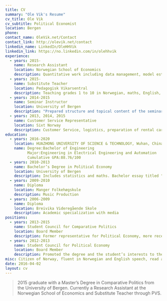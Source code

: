 ```yaml
---
title: CV
summary: "Ole Vik's Resume"
cv_title: Ole Vik
cv_subtitle: Political Economist
location: Bergen
phone: 
contact_name: OleVik.net/Contact
contact_link: http://olevik.net/contact
linkedin_name: LinkedIn/OleHHVik
linkedin_link: https://no.linkedin.com/in/olehhvik
experience:
  - years: 2015-
    name: Research Assistant
    location: Norwegian School of Economics
    description: Quantitative work including data management, model estimation, and programming in Python.
  - years: 2015-
    name: Substitute Teacher
    location: Pedagogisk Vikarsentral
    description: Teaching grades 1 to 10 in Norwegian, maths, English, science, religion and ethics, as well as physical exercise.
  - years: 2014-2015
    name: Seminar Instructor
    location: University of Bergen
    description: "Prepared structure and topical content of the seminars, and held seminar meetings in both Norwegian and English for students enrolled in the Bachelor’s Course in Comparative Politics. Courses: Political Economy (5 groups), Bachelor Essay in Comparative Politics (7 groups), Perspectives and Methods of the Social Sciences (2 groups)."
  - years: 2013, 2014, 2015
    name: Customer Service Representative
    location: Sixt Norway
    description: Customer Service, logistics, preparation of rental cars.
education:
  - years: 2016-2020
    location: HUAZHONG UNIVERSITY OF SCIENCE & TECHNOLOGY, Wuhan, China.
    name: Degree:Bachelor of Engineering
          Major:Engineering in Electrical Engineering and Automation
          Cumulative GPA:88.76/100
  - years: 2010-2013
    name: Bachelor’s Degree in Political Economy
    location: University of Bergen
    description: Includes statistics and maths. Bachelor essay titled "Electoral Implications of the Rational Choice Theory".
  - years: 2009-2010
    name: Diploma
    location: Manger Folkehøgskule
    description: Music Production
  - years: 2006-2009
    name: Diploma
    location: Breivika Videregående Skole
    description: Academic specialization with media
positions:
  - years: 2013-2015
    name: Student Council for Comparative Politics
    location: Board Member
    description: Former representative for Political Economy, more recently representative for the masters student to the Educational Committee and the Departmental Council at the Department for Comparative Politics.
  - years: 2012-2013
    name: Student Council for Political Economy
    location: Board Member
    description: Promoted the degree and the student’s interests to the Department of Comparative Politics and the Department of Economics, and also organized meetings and social events with the rest of the board.
misc: Citizen of Norway, fluent in Norwegian and English speech, read and write both excellently.
date: 2016-04-02
layout: cv
---
```


> 2015 graduate with a Master’s Degree in Comparative Politics from the University of Bergen. Currently a Research Assistant at the Norwegian School of Economics and Substitute Teacher through PVS.
